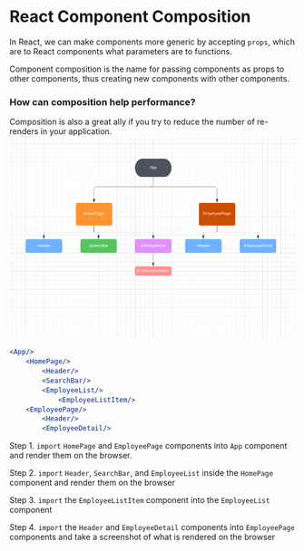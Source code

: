 # React Component Composition

In React, we can make components more generic by accepting `props`, which are to React components what parameters are to functions.

Component composition is the name for passing components as props to other components, thus creating new components with other components.

### How can composition help performance?

Composition is also a great ally if you try to reduce the number of re-renders in your application.
![Employee Component Composition](/week-3/03-React/01-Activities/employee-component-flow-chart.png)

```jsx
<App/>
	<HomePage/>
		<Header/>
		<SearchBar/>
		<EmployeeList/>
			<EmployeeListItem/>
	<EmployeePage/>
		<Header/>
		<EmployeeDetail/>
```

Step 1. `import` `HomePage` and `EmployeePage` components into `App` component and render them on the browser.

Step 2. `import` `Header`, `SearchBar`, and `EmployeeList` inside the `HomePage` component and render them on the browser

Step 3. `import` the `EmployeeListItem` component into the `EmployeeList` component

Step 4. `import` the `Header` and `EmployeeDetail` components into `EmployeePage` components and take a screenshot of what is rendered on the browser
